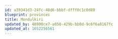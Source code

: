 ```yaml
---
id: a39341d3-24fc-48d6-bbbf-dfff0c1c0d80
blueprint: provinces
title: Mondulkiri
updated_by: 48900ce7-a050-429b-bb0d-9c6f6a8167fc
updated_at: 1652256561
---
```

